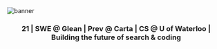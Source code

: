 <img src="andy_lee_banner_slim.png" alt="banner"/>

<h3 align="center">21 | SWE @ Glean | Prev @ Carta | CS @ U of Waterloo | Building the future of search & coding</h3>
